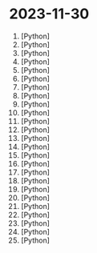 # 2023-11-30

1. [](https://github.comundefined "") [Python]
2. [](https://github.comundefined "Build ChatGPT over your data, all with natural language") [Python]
3. [](https://github.comundefined "分享 GitHub 上有趣、入门级的开源项目。Share interesting, entry-level open source projects on GitHub.") [Python]
4. [](https://github.comundefined "Ongoing research training transformer models at scale") [Python]
5. [](https://github.comundefined "Comprehensive Python Cheatsheet") [Python]
6. [](https://github.comundefined "reNgine is an automated reconnaissance framework for web applications with a focus on highly configurable streamlined recon process via Engines, recon data correlation and organization, continuous monitoring, backed by a database, and simple yet intuitive User Interface. reNgine makes it easy for penetration testers to gather reconnaissance with…") [Python]
7. [](https://github.comundefined "Serve 1000s of Fine-Tuned LLMs in Production for the Cost of 1") [Python]
8. [](https://github.comundefined "Yuan 2.0 Large Language Model") [Python]
9. [](https://github.comundefined "Code for CRATE (Coding RAte reduction TransformEr).") [Python]
10. [](https://github.comundefined "Official implementation of LucidDreamer: Towards High-Fidelity Text-to-3D Generation via Interval Score Matching") [Python]
11. [](https://github.comundefined "The most powerful and modular stable diffusion GUI with a graph/nodes interface.") [Python]
12. [](https://github.comundefined "为ChatGPT/GLM提供实用化交互界面，特别优化论文阅读/润色/写作体验，模块化设计，支持自定义快捷按钮&函数插件，支持Python和C++等项目剖析&自译解功能，PDF/LaTex论文翻译&总结功能，支持并行问询多种LLM模型，支持chatglm2等本地模型。兼容文心一言, moss, llama2, rwkv, claude2, 通义千问, 书生, 讯飞星火等。") [Python]
13. [](https://github.comundefined "Efficient Streaming Language Models with Attention Sinks") [Python]
14. [](https://github.comundefined "pix2tex: Using a ViT to convert images of equations into LaTeX code.") [Python]
15. [](https://github.comundefined "FastAPI framework, high performance, easy to learn, fast to code, ready for production") [Python]
16. [](https://github.comundefined "Ask Questions in natural language and get Answers backed by private sources. Connects to tools like Slack, GitHub, Confluence, etc.") [Python]
17. [](https://github.comundefined "MII makes low-latency and high-throughput inference possible, powered by DeepSpeed.") [Python]
18. [](https://github.comundefined "Real-ESRGAN aims at developing Practical Algorithms for General Image/Video Restoration.") [Python]
19. [](https://github.comundefined "LlamaIndex (formerly GPT Index) is a data framework for your LLM applications") [Python]
20. [](https://github.comundefined "Apple Home Key Reader Implementation") [Python]
21. [](https://github.comundefined "Create Customized Software using Natural Language Idea (through LLM-powered Multi-Agent Collaboration)") [Python]
22. [](https://github.comundefined "Rich is a Python library for rich text and beautiful formatting in the terminal.") [Python]
23. [](https://github.comundefined "Klippain streamlined input shaper workflow and calibration tools") [Python]
24. [](https://github.comundefined "EmotiVoice 😊: a Multi-Voice and Prompt-Controlled TTS Engine") [Python]
25. [](https://github.comundefined "OpenChat: Advancing Open-source Language Models with Imperfect Data") [Python]
